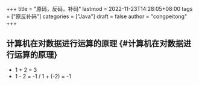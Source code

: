 +++
title = "原码，反码，补码"
lastmod = 2022-11-23T14:28:05+08:00
tags = ["原反补码"]
categories = ["Java"]
draft = false
author = "congpeitong"
+++

## 计算机在对数据进行运算的原理 {#计算机在对数据进行运算的原理}

-   1 + 2 = 3
-   1 - 2 = -1 / 1 + (-2) = -1
